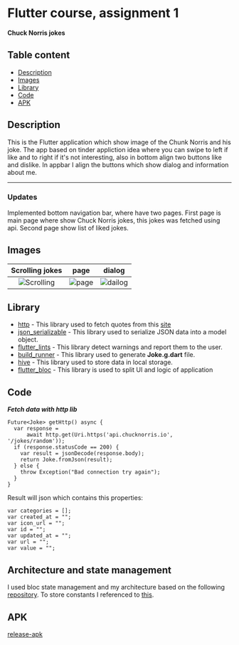 # Flutter course, assignment 1


__Chuck Norris jokes__

## Table content


- [Description](#description)
- [Images](#Demo)
- [Library](#library)
- [Code](#code)
- [APK](#APK)

## Description

This is the Flutter application which show image of the Chunk Norris and his joke. The app based on tinder appliction idea where you can swipe to  left if like and to right if it's not interesting, also  in bottom align two buttons like and dislike. In appbar I align the buttons which show dialog and information about me. 

--- 
### Updates

Implemented bottom navigation bar, where have two pages. First page is main page where show Chuck Norris jokes, this jokes was fetched using api. Second page show list of liked jokes.

## Images 


|                    Scrolling jokes                     |                        page                        |                       dialog                     |
|:------------------------------------------------------:|:--------------------------------------------------------:|:----------------------------------------------------------------:|
| <img src="https://i.ibb.co/1Z2rYfN/app3.jpg" alt="Scrolling"> | <img src="https://i.ibb.co/3cpGNRm/app2.jpg" alt="page"> | <img src="https://i.ibb.co/vLXndWC/app4.jpg" alt="dailog"> |


<!-- ![](https://i.ibb.co/9tFNKym/app1.jpg) ![](https://i.ibb.co/3cpGNRm/app2.jpg) ![](https://i.ibb.co/1Z2rYfN/app3.jpg) ![](https://i.ibb.co/vLXndWC/app4.jpg) -->



## Library


- [http](https://pub.dev/packages/http) - This library used to fetch quotes from this [site](https://api.chucknorris.io/)
- [json_serializable](https://pub.dev/packages/json_serializable) - This library used to serialize JSON data into a model object. 
- [flutter_lints](https://pub.dev/packages/flutter_lints) - This library detect warnings and report them to the user.
- [build_runner](https://pub.dev/packages/build_runner) - This library used to generate __Joke.g.dart__ file.
- [hive](https://pub.dev/packages/hive) - This library used to store data in local storage.
- [flutter_bloc](https://pub.dev/packages/flutter_bloc) - This library is used to split UI and logic of application

## Code 


___Fetch data with http lib___ 
```
Future<Joke> getHttp() async {
  var response =
      await http.get(Uri.https('api.chucknorris.io', '/jokes/random'));
  if (response.statusCode == 200) {
    var result = jsonDecode(response.body);
    return Joke.fromJson(result);
  } else {
    throw Exception("Bad connection try again");
  }
}
```

Result will json which contains this properties:
```
var categories = [];
var created_at = "";
var icon_url = "";
var id = "";
var updated_at = "";
var url = "";
var value = "";
```

## Architecture and state management 

I used bloc state management and my architecture based on the following [repository](https://github.com/brianegan/flutter_architecture_samples/tree/master/bloc_library/lib).  To store constants I referenced to [this](https://stackoverflow.com/questions/54069239/whats-the-best-practice-to-keep-all-the-constants-in-flutter). 

## APK

[release-apk](https://github.com/rkBekzat/Assignment1/apk-release.apk)